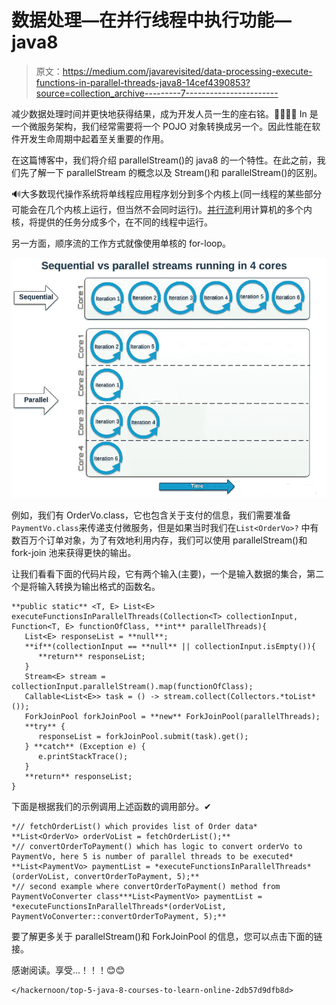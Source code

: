 # 数据处理—在并行线程中执行功能— java8

> 原文：<https://medium.com/javarevisited/data-processing-execute-functions-in-parallel-threads-java8-14cef4390853?source=collection_archive---------7----------------------->

减少数据处理时间并更快地获得结果，成为开发人员一生的座右铭。🤦‍♂️🤷‍♂ ️In 是一个微服务架构，我们经常需要将一个 POJO 对象转换成另一个。因此性能在软件开发生命周期中起着至关重要的作用。

在这篇博客中，我们将介绍 parallelStream()的 java8 的一个特性。在此之前，我们先了解一下 parallelStream 的概念以及 Stream()和 parallelStream()的区别。

🔊大多数现代操作系统将单线程应用程序划分到多个内核上(同一线程的某些部分可能会在几个内核上运行，但当然不会同时运行)。[并行流](/javarevisited/7-best-java-tutorials-and-books-to-learn-lambda-expression-and-stream-api-and-other-features-3083e6038e14)利用计算机的多个内核，将提供的任务分成多个，在不同的线程中运行。

另一方面，顺序流的工作方式就像使用单核的 for-loop。

[![](img/b3722498fca7636dea4010de5d271470.png)](https://medium.com/javarevisited/top-5-courses-to-learn-new-features-of-java-8-to-java-13-107eb51d2a13)

例如，我们有 OrderVo.class，它也包含关于支付的信息，我们需要准备`PaymentVo.class`来传递支付微服务，但是如果当时我们在`List<OrderVo>?` 中有数百万个订单对象，为了有效地利用内存，我们可以使用 parallelStream()和 fork-join 池来获得更快的输出。

让我们看看下面的代码片段，它有两个输入(主要)，一个是输入数据的集合，第二个是将输入转换为输出格式的函数名。

```
**public static** <T, E> List<E> executeFunctionsInParallelThreads(Collection<T> collectionInput, Function<T, E> functionOfClass, **int** parallelThreads){
   List<E> responseList = **null**;
   **if**(collectionInput == **null** || collectionInput.isEmpty()){
      **return** responseList;
   }
   Stream<E> stream = collectionInput.parallelStream().map(functionOfClass);
   Callable<List<E>> task = () -> stream.collect(Collectors.*toList*());
   ForkJoinPool forkJoinPool = **new** ForkJoinPool(parallelThreads);
   **try** {
      responseList = forkJoinPool.submit(task).get();
   } **catch** (Exception e) {
      e.printStackTrace();
   }
   **return** responseList;
}
```

下面是根据我们的示例调用上述函数的调用部分。✔

```
*// fetchOrderList() which provides list of Order data* **List<OrderVo> orderVoList = fetchOrderList();**
*// convertOrderToPayment() which has logic to convert orderVo to PaymentVo, here 5 is number of parallel threads to be executed* **List<PaymentVo> paymentList = *executeFunctionsInParallelThreads*(orderVoList, convertOrderToPayment, 5);**
*// second example where convertOrderToPayment() method from PaymentVoConverter class***List<PaymentVo> paymentList = *executeFunctionsInParallelThreads*(orderVoList, PaymentVoConverter::convertOrderToPayment, 5);**
```

要了解更多关于 parallelStream()和 ForkJoinPool 的信息，您可以点击下面的链接。

感谢阅读。享受…！！！😊😊

    </hackernoon/top-5-java-8-courses-to-learn-online-2db57d9dfb8d> 